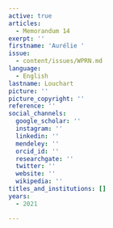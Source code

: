 ```yaml
---
active: true
articles:
  - Memorandum 14
exerpt: ''
firstname: 'Aurélie '
issue:
  - content/issues/WPRN.md
language:
  - English
lastname: Louchart
picture: ''
picture_copyright: ''
reference: ''
social_channels:
  google_scholar: ''
  instagram: ''
  linkedin: ''
  mendeley: ''
  orcid_id: ''
  researchgate: ''
  twitter: ''
  website: ''
  wikipedia: ''
titles_and_institutions: []
years:
  - 2021

---
```

